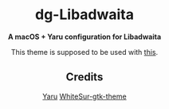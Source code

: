 <div align="center">

# dg-Libadwaita

**A macOS + Yaru configuration for Libadwaita**

This theme is supposed to be used with [this](https://github.com/dgmarie/dg-gnome-theme).

## Credits
[Yaru](https://github.com/ubuntu/yaru) [WhiteSur-gtk-theme](https://github.com/vinceliuice/WhiteSur-gtk-theme)
